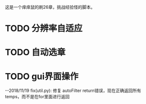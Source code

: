 这是一个痒痒鼠的刷26章，挑战经验怪的脚本。

# TODO 分辨率自适应
# TODO 自动选章
# TODO gui界面操作

--2018/11/19
  fix(util.py): 修复 autoFilter return错误，现在正确返回所有temps，而不是在for里面进行返回
